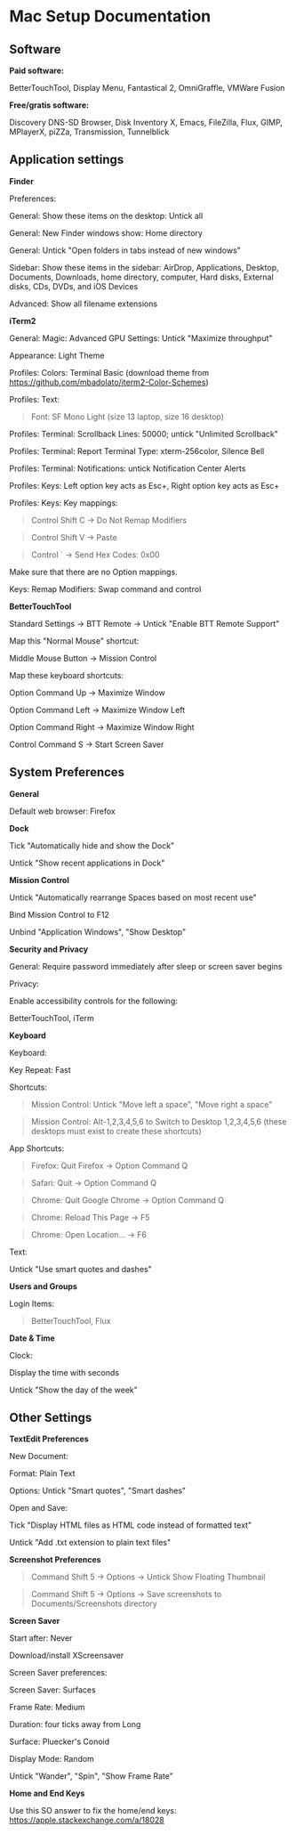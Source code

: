 # Mac Setup Documentation

## Software

**Paid software:**

BetterTouchTool, Display Menu, Fantastical 2, OmniGraffle, VMWare Fusion

**Free/gratis software:**

Discovery DNS-SD Browser, Disk Inventory X, Emacs, FileZilla, Flux, GIMP, MPlayerX, piZZa, Transmission, Tunnelblick

## Application settings

**Finder**

Preferences:

General: Show these items on the desktop: Untick all

General: New Finder windows show: Home directory

General: Untick "Open folders in tabs instead of new windows"

Sidebar: Show these items in the sidebar: AirDrop, Applications, Desktop, Documents, Downloads, home directory, computer, Hard disks, External disks, CDs, DVDs, and iOS Devices

Advanced: Show all filename extensions

**iTerm2**

General: Magic: Advanced GPU Settings: Untick "Maximize throughput"

Appearance: Light Theme

Profiles: Colors: Terminal Basic (download theme from https://github.com/mbadolato/iterm2-Color-Schemes)

Profiles: Text:

> Font: SF Mono Light (size 13 laptop, size 16 desktop)

Profiles: Terminal: Scrollback Lines: 50000; untick "Unlimited Scrollback"

Profiles: Terminal: Report Terminal Type: xterm-256color, Silence Bell

Profiles: Terminal: Notifications: untick Notification Center Alerts

Profiles: Keys: Left option key acts as Esc+, Right option key acts as Esc+

Profiles: Keys: Key mappings:

> Control Shift C -> Do Not Remap Modifiers

> Control Shift V -> Paste

> Control ` -> Send Hex Codes: 0x00

Make sure that there are no Option <arrow key> mappings.

Keys: Remap Modifiers: Swap command and control

**BetterTouchTool**

Standard Settings -> BTT Remote -> Untick "Enable BTT Remote Support"

Map this "Normal Mouse" shortcut:

Middle Mouse Button -> Mission Control

Map these keyboard shortcuts:

Option Command Up -> Maximize Window

Option Command Left -> Maximize Window Left

Option Command Right -> Maximize Window Right

Control Command S -> Start Screen Saver

## System Preferences

**General**

Default web browser: Firefox

**Dock**

Tick "Automatically hide and show the Dock"

Untick "Show recent applications in Dock"

**Mission Control**

Untick "Automatically rearrange Spaces based on most recent use"

Bind Mission Control to F12

Unbind "Application Windows", "Show Desktop"

**Security and Privacy**

General: Require password immediately after sleep or screen saver begins

Privacy:

Enable accessibility controls for the following:

BetterTouchTool, iTerm

**Keyboard**

Keyboard:

Key Repeat: Fast

Shortcuts:

> Mission Control: Untick "Move left a space", "Move right a space"

> Mission Control: Alt-1,2,3,4,5,6 to Switch to Desktop 1,2,3,4,5,6 (these desktops must exist to create these shortcuts)

App Shortcuts:

> Firefox: Quit Firefox -> Option Command Q

> Safari: Quit -> Option Command Q

> Chrome: Quit Google Chrome -> Option Command Q

> Chrome: Reload This Page -> F5

> Chrome: Open Location... -> F6

Text:

Untick "Use smart quotes and dashes"

**Users and Groups**

Login Items:

> BetterTouchTool, Flux

**Date & Time**

Clock:

Display the time with seconds

Untick "Show the day of the week"

## Other Settings

**TextEdit Preferences**

New Document:

Format: Plain Text

Options: Untick "Smart quotes", "Smart dashes"

Open and Save:

Tick "Display HTML files as HTML code instead of formatted text"

Untick "Add .txt extension to plain text files"

**Screenshot Preferences**

> Command Shift 5 -> Options -> Untick Show Floating Thumbnail

> Command Shift 5 -> Options -> Save screenshots to Documents/Screenshots directory

**Screen Saver**

Start after: Never

Download/install XScreensaver

Screen Saver preferences:

Screen Saver: Surfaces

Frame Rate: Medium

Duration: four ticks away from Long

Surface: Pluecker's Conoid

Display Mode: Random

Untick "Wander", "Spin", "Show Frame Rate"

**Home and End Keys**

Use this SO answer to fix the home/end keys: https://apple.stackexchange.com/a/18028
